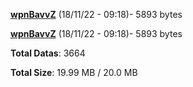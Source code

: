 [**wpnBavvZ**](/data/wpnBavvZ.txt) (18/11/22 - 09:18)- 5893 bytes

[**wpnBavvZ**](/data/wpnBavvZ.txt) (18/11/22 - 09:18)- 5893 bytes

**Total Datas**: 3664

**Total Size**: 19.99 MB / 20.0 MB